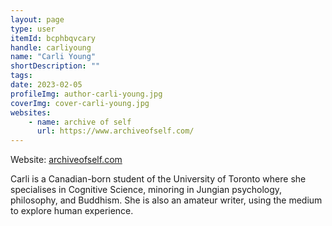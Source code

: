 ```yaml
---
layout: page
type: user
itemId: bcphbqvcary
handle: carliyoung
name: "Carli Young"
shortDescription: ""
tags:
date: 2023-02-05
profileImg: author-carli-young.jpg
coverImg: cover-carli-young.jpg
websites:
    - name: archive of self
      url: https://www.archiveofself.com/
---
```


Website: [archiveofself.com](https://www.archiveofself.com/)

Carli is a Canadian-born student of the University of Toronto where she specialises in Cognitive Science, minoring in Jungian psychology, philosophy, and Buddhism. She is also an amateur writer, using the medium to explore human experience.
